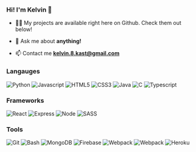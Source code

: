 ### Hi! I'm Kelvin 👋

- 👨‍💻 My projects are available right here on Github. Check them out below!

- 💬 Ask me about **anything!**

- 📫 Contact me **kelvin.8.kast@gmail.com**

### Langauges
![Python](https://img.shields.io/badge/Python-3776AB?style=for-the-badge&logo=python&logoColor=white)
![Javascript](https://img.shields.io/badge/JavaScript-F7DF1E?style=for-the-badge&logo=javascript&logoColor=black)
![HTML5](https://img.shields.io/badge/HTML5-E34F26?style=for-the-badge&logo=html5&logoColor=white)
![CSS3](https://img.shields.io/badge/CSS3-1572B6?style=for-the-badge&logo=css3&logoColor=white)
![Java](https://img.shields.io/badge/Java-ED8B00?style=for-the-badge&logo=java&logoColor=white)
![C](https://img.shields.io/badge/C-00599C?style=for-the-badge&logo=c&logoColor=white)
![Typescript](https://img.shields.io/badge/Typescript-3178C6?style=for-the-badge&logo=typescript&logoColor=black)


### Frameworks
![React](https://img.shields.io/badge/react-%2320232a.svg?style=for-the-badge&logo=react&logoColor=%2361DAFB)
![Express](https://img.shields.io/badge/-express-000000?logo=express&logoColor=white&style=for-the-badge)
![Node](https://img.shields.io/badge/-node-8F0000?logo=node.js&logoColor=white&style=for-the-badge)
![SASS](https://img.shields.io/badge/SASS-hotpink.svg?style=for-the-badge&logo=SASS&logoColor=white)


### Tools
![Git](https://img.shields.io/badge/-Git-F05032?logo=git&logoColor=white&style=for-the-badge)
![Bash](https://img.shields.io/badge/-Bash-4EAA25?logo=gnu-bash&logoColor=white&style=for-the-badge)
![MongoDB](https://img.shields.io/badge/-mongodb-47A248?logo=mongodb&logoColor=white&style=for-the-badge)
![Firebase](https://img.shields.io/badge/-firebase-FFCA28?logo=firebase&logoColor=white&style=for-the-badge)
![Webpack](https://img.shields.io/badge/-webpack-8DD6F9?logo=webpack&logoColor=white&style=for-the-badge)
![Webpack](https://img.shields.io/badge/-docker-2496ED?logo=docker&logoColor=white&style=for-the-badge)
![Heroku](https://img.shields.io/badge/-heroku-430098?logo=heroku&logoColor=white&style=for-the-badge)
